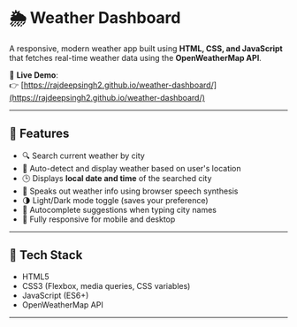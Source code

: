 # 🌦️ Weather Dashboard

A responsive, modern weather app built using **HTML, CSS, and JavaScript** that fetches real-time weather data using the **OpenWeatherMap API**.

🔗 **Live Demo**:  
👉 [https://rajdeepsingh2.github.io/weather-dashboard/](https://rajdeepsingh2.github.io/weather-dashboard/)

---

## 📌 Features

- 🔍 Search current weather by city
- 📍 Auto-detect and display weather based on user's location
- 🕒 Displays **local date and time** of the searched city
- 🎤 Speaks out weather info using browser speech synthesis
- 🌗 Light/Dark mode toggle (saves your preference)
- 🧠 Autocomplete suggestions when typing city names
- 📱 Fully responsive for mobile and desktop

---

## 🧪 Tech Stack

- HTML5
- CSS3 (Flexbox, media queries, CSS variables)
- JavaScript (ES6+)
- OpenWeatherMap API

---

